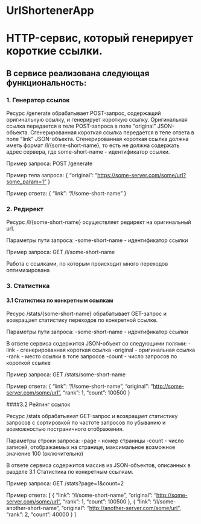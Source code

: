# UrlShortenerApp

# HTTP-сервис, который генерирует короткие ссылки.

## В сервисе реализована следующая функциональность:

### 1. Генератор ссылок

Ресурс /generate обрабатывает POST-запрос, содержащий оригинальную ссылку, и генерирует короткую ссылку. Оригинальная
ссылка передается в теле POST-запроса в поле “original” JSON-объекта. Сгенерированная короткая ссылка передается в теле
ответа в поле “link” JSON-объекта. Сгенерированная короткая ссылка должна иметь формат /l/{some-short-name}, то есть не
должна содержать адрес сервера, где some-short-name - идентификатор ссылки.

Пример запроса:
POST /generate

Пример тела запроса:
  {
    “original”: “https://some-server.com/some/url?some_param=1”
  }

Пример ответа:
  {
    “link”: “/l/some-short-name”
  }

### 2. Редирект

Ресурс /l/{some-short-name} осуществляет редирект на оригинальный url.

Параметры пути запроса:
-some-short-name - идентификатор ссылки

Пример запроса:
GET /l/some-short-name

Работа с ссылками, по которым происходит много переходов оптимизирована

### 3. Статистика

#### 3.1 Статистика по конкретным ссылкам

Ресурс /stats/{some-short-name} обрабатывает GET-запрос и возвращает статистику переходов по конкретной ссылке.

Параметры пути запроса:
-some-short-name - идентификатор ссылки

В ответе сервиса содержится JSON-объект со следующими полями:
-link - сгенерированная короткая ссылка
-original - оригинальная ссылка
-rank - место ссылки в топе запросов
-count - число запросов по короткой ссылке

Пример запроса:
GET /stats/some-short-name

Пример ответа:
  {
    “link”: “/l/some-short-name”,
    “original”: “http://some-server.com/some/url”,
    “rank”: 1,
    “count”: 100500
  }

####3.2 Рейтинг ссылок

Ресурс /stats обрабатывеат GET-запрос и возвращает статистику запросов с сортировкой по частоте запросов по
убыванию и возможностью постраничного отображения.

Параметры строки запроса:
-page - номер страницы
-count - число записей, отображаемых на странице, максимальное возможное значение 100 (включительно)

В ответе сервиса содержится массив из JSON-объектов, описанных в разделе 3.1 Статистика по конкретным ссылкам.

Пример запроса:
GET /stats?page=1&count=2

Пример ответа:
[
  {
    “link”: “/l/some-short-name”,
    “original”: “http://some-server.com/some/url”,
    “rank”: 1,
    “count”: 100500
  },
  {
    “link”: “/l/some-another-short-name”,
    “original”: “http://another-server.com/some/url”,
    “rank”: 2,
    “count”: 40000
  }
]
